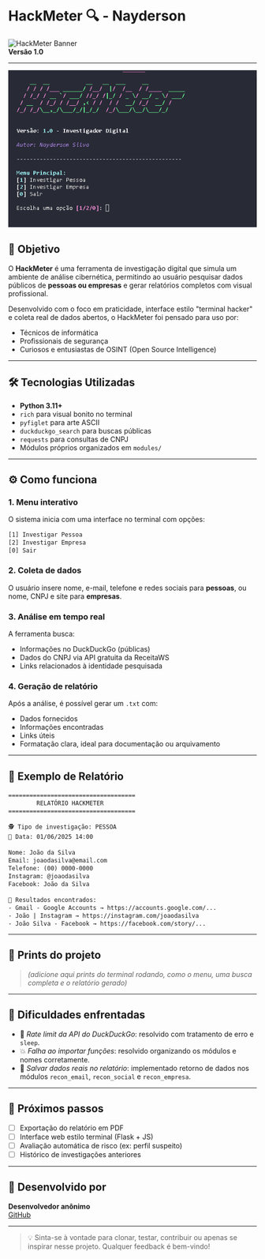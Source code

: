 
# HackMeter 🔍 - Nayderson

![HackMeter Banner](https://via.placeholder.com/800x200?text=HackMeter+-+Investigador+Digital)  
**Versão 1.0**

---

![print do sistema](./relatorios/img/inicio.png)


## 📌 Objetivo

O **HackMeter** é uma ferramenta de investigação digital que simula um ambiente de análise cibernética, permitindo ao usuário pesquisar dados públicos de **pessoas ou empresas** e gerar relatórios completos com visual profissional.

Desenvolvido com o foco em praticidade, interface estilo "terminal hacker" e coleta real de dados abertos, o HackMeter foi pensado para uso por:

- Técnicos de informática
- Profissionais de segurança
- Curiosos e entusiastas de OSINT (Open Source Intelligence)

---

## 🛠 Tecnologias Utilizadas

- **Python 3.11+**
- `rich` para visual bonito no terminal
- `pyfiglet` para arte ASCII
- `duckduckgo_search` para buscas públicas
- `requests` para consultas de CNPJ
- Módulos próprios organizados em `modules/`

---

## ⚙️ Como funciona

### 1. Menu interativo
O sistema inicia com uma interface no terminal com opções:

```
[1] Investigar Pessoa
[2] Investigar Empresa
[0] Sair
```

### 2. Coleta de dados
O usuário insere nome, e-mail, telefone e redes sociais para **pessoas**, ou nome, CNPJ e site para **empresas**.

### 3. Análise em tempo real
A ferramenta busca:

- Informações no DuckDuckGo (públicas)
- Dados do CNPJ via API gratuita da ReceitaWS
- Links relacionados à identidade pesquisada

### 4. Geração de relatório
Após a análise, é possível gerar um `.txt` com:

- Dados fornecidos
- Informações encontradas
- Links úteis
- Formatação clara, ideal para documentação ou arquivamento

---

## 📂 Exemplo de Relatório

```
====================================
        RELATÓRIO HACKMETER
====================================

🕵️ Tipo de investigação: PESSOA
📅 Data: 01/06/2025 14:00

Nome: João da Silva
Email: joaodasilva@email.com
Telefone: (00) 0000-0000
Instagram: @joaodasilva
Facebook: João da Silva

🔎 Resultados encontrados:
- Gmail - Google Accounts → https://accounts.google.com/...
- João | Instagram → https://instagram.com/joaodasilva
- João Silva - Facebook → https://facebook.com/story/...
```

---

## 📸 Prints do projeto

> *(adicione aqui prints do terminal rodando, como o menu, uma busca completa e o relatório gerado)*

---

## 🤯 Dificuldades enfrentadas

- 🧱 *Rate limit da API do DuckDuckGo*: resolvido com tratamento de erro e `sleep`.
- 💥 *Falha ao importar funções*: resolvido organizando os módulos e nomes corretamente.
- 🧩 *Salvar dados reais no relatório*: implementado retorno de dados nos módulos `recon_email`, `recon_social` e `recon_empresa`.

---

## 🚀 Próximos passos

- [ ] Exportação do relatório em PDF
- [ ] Interface web estilo terminal (Flask + JS)
- [ ] Avaliação automática de risco (ex: perfil suspeito)
- [ ] Histórico de investigações anteriores

---

## 🧠 Desenvolvido por

**Desenvolvedor anônimo**  
[GitHub](https://github.com/Nerdzter)

---

> 💡 Sinta-se à vontade para clonar, testar, contribuir ou apenas se inspirar nesse projeto. Qualquer feedback é bem-vindo!
